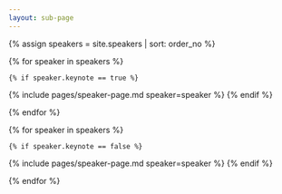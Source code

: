 ```yaml
---
layout: sub-page
---
```


{% assign speakers = site.speakers | sort: order_no  %}

<div class="container speakers" id="keynote-speakers">
{% for speaker in speakers %}
	
	{% if speaker.keynote == true %}
  {% include pages/speaker-page.md speaker=speaker %}
	{% endif %}

{% endfor %}
</div>
<div class="container speakers"  id="speakers">
{% for speaker in speakers %}
	
	{% if speaker.keynote == false %}
  {% include pages/speaker-page.md speaker=speaker %}
	{% endif %}

{% endfor %}
</div>
